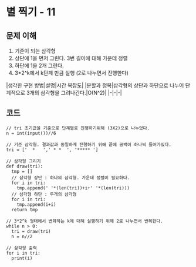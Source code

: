 # 별 찍기 - 11

## 문제 이해
1. 기준이 되는 삼각형
2. 상단에 1을 먼저 그린다. 3번 길이에 대해 가운데 정렬
3. 하단에 1을 2개 그린다.
4. 3*2^k에서 k단계 만큼 실행 (2로 나누면서 진행한다)

|생각한 구현 방법|설명|시간 복잡도|
|분할과 정복|삼각형의 상단과 하단으로 나누어 단계적으로 3개의 삼각형을 그려나간다.|O(N^2)|
|-|-|-|


## 코드
```
// tri 초기값을 기준으로 단계별로 진행하기위해 (3X2)으로 나누었다.
n = int(input())//6

// 기준 삼각형. 결과값과 동일하게 진행하기 위해 끝에 공백이 하나씩 들어가있다.
tri = ['  *   ',' * *  ', '***** '] 

// 삼각형 그리기
def draw(tri):
  tmp = []
  // 삼각형 상단 : 하나의 삼각형. 가운데 정렬이 필요하다.
  for i in tri:
    tmp.append(' '*(len(tri))+i+' '*(len(tri)))
  // 삼각형 하단 : 두개의 삼각형
  for i in tri:
    tmp.append(i+i)
  return tmp

// 3*2^k 형태에서 변화하는 k에 대해 실행하기 위해 2로 나누면서 반복한다.
while n > 0:
  tri = draw(tri)
  n = n//2

// 삼각형 출력
for i in tri:
  print(i)

```

